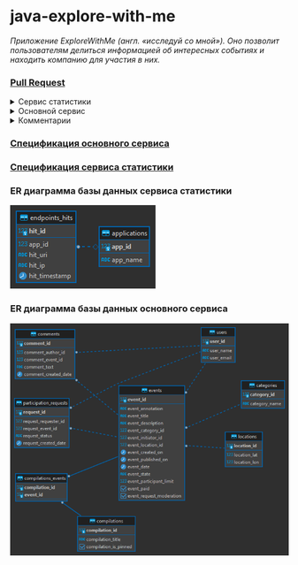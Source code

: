 # java-explore-with-me
_Приложение ExploreWithMe (англ. «исследуй со мной»). Оно позволит пользователям делиться информацией об 
интересных событиях и находить компанию для участия в них._

### [Pull Request](https://github.com/biscuitka/java-explore-with-me/pull/5)

<details>
  <summary>Сервис статистики</summary> 

1. Запись информации о том, что был обработан запрос к эндпоинту API;
2. Предоставление статистики за выбранные даты по выбранному эндпоинту;

</details>

<details>
  <summary>Основной сервис</summary> 

1. Реализация основной логики приложения;
2. Публичный API предоставляет возможности поиска и фильтрации событий;
3. Закрытая часть API реализует возможности зарегистрированных пользователей продукта;
4. Административная часть API должна предоставляет возможности настройки и поддержки работы сервиса;

</details>

<details>
  <summary>Комментарии</summary> 

1. Возможность оставлять комментарии к событиям и модерировать их;

</details>

### [Спецификация основного сервиса](ewm-main-service-spec.json) 
### [Спецификация сервиса статистики](ewm-stats-service-spec.json)

### ER диаграмма базы данных сервиса статистики

![модель](diagram/stats_DB-public.png)

### ER диаграмма базы данных основного сервиса

![модель](diagram/service_DB-public.png)